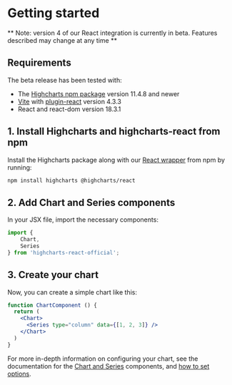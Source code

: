 # Getting started

** Note: version 4 of our React integration is currently in beta. Features described may change at any time **

## Requirements

The beta release has been tested with:

* The [Highcharts npm package](https://www.npmjs.com/package/highcharts) version 11.4.8 and newer
* [Vite](https://vite.dev/) with [plugin-react](https://www.npmjs.com/package/@vitejs/plugin-react) version 4.3.3
* React and react-dom version 18.3.1

## 1. Install Highcharts and highcharts-react from npm

Install the Highcharts package along with our [React wrapper](https://www.npmjs.com/package/@highcharts/react) from npm by running:

```sh
npm install highcharts @highcharts/react
```

## 2. Add Chart and Series components

In your JSX file, import the necessary components:

```jsx
import {
    Chart,
    Series
} from 'highcharts-react-official';
```

## 3. Create your chart

Now, you can create a simple chart like this:

```jsx
function ChartComponent () {
  return (
    <Chart>
      <Series type="column" data={[1, 2, 3]} />
    </Chart>
  )
}
```

For more in-depth information on configuring your chart, see the documentation
for the [Chart and Series](https://www.highcharts.com/docs/react/series-and-chart-types) components,
and [how to set options](https://www.highcharts.com/docs/react/options).
